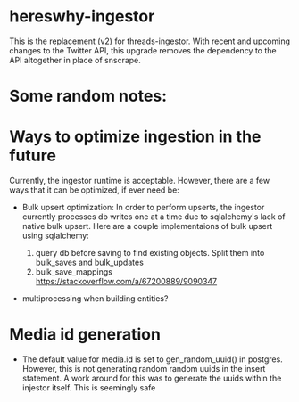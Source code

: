# hereswhy-ingestor

This is the replacement (v2) for threads-ingestor. With recent and upcoming changes to the Twitter API, this upgrade removes the dependency to the API altogether in place of snscrape.

# Some random notes:

# Ways to optimize ingestion in the future

Currently, the ingestor runtime is acceptable. However, there are a few ways that it can be optimized, if ever need be:

- Bulk upsert optimization: In order to perform upserts, the ingestor currently processes db writes one at a time due to sqlalchemy's lack of native bulk upsert. Here are a couple implementaions of bulk upsert using sqlalchemy:

  1. query db before saving to find existing objects. Split them into bulk_saves and bulk_updates
  2. bulk_save_mappings https://stackoverflow.com/a/67200889/9090347

- multiprocessing when building entities?

# Media id generation

- The default value for media.id is set to gen_random_uuid() in postgres. However, this is not generating random random uuids in the insert statement. A work around for this was to generate the uuids within the injestor itself. This is seemingly safe
